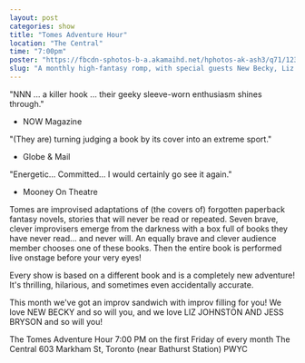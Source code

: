 ```yaml
---
layout: post
categories: show
title: "Tomes Adventure Hour"
location: "The Central"
time: "7:00pm"
poster: "https://fbcdn-sphotos-b-a.akamaihd.net/hphotos-ak-ash3/q71/1235451_400131326754522_685052477_n.jpg"
slug: "A monthly high-fantasy romp, with special guests New Becky, Liz Johston and Jess Bryson."
---
```


"NNN ... a killer hook ... their geeky sleeve-worn enthusiasm shines through."
- NOW Magazine

"(They are) turning judging a book by its cover into an extreme sport."
- Globe & Mail

"Energetic... Committed... I would certainly go see it again."
- Mooney On Theatre

Tomes are improvised adaptations of (the covers of) forgotten paperback fantasy novels, stories that will never be read or repeated. Seven brave, clever improvisers emerge from the darkness with a box full of books they have never read... and never will. An equally brave and clever audience member chooses one of these books. Then the entire book is performed live onstage before your very eyes!

Every show is based on a different book and is a completely new adventure! It's thrilling, hilarious, and sometimes even accidentally accurate.

This month we've got an improv sandwich with improv filling for you! We love NEW BECKY and so will you, and we love LIZ JOHNSTON AND JESS BRYSON and so will you!

The Tomes Adventure Hour
7:00 PM on the first Friday of every month
The Central
603 Markham St, Toronto (near Bathurst Station)
PWYC